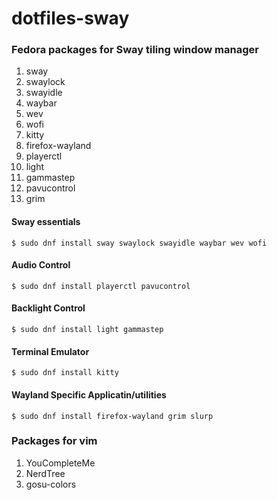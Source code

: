 # dotfiles-sway
### Fedora packages for Sway tiling window manager
1. sway
2. swaylock
3. swayidle
4. waybar
5. wev
6. wofi
7. kitty
8. firefox-wayland
9. playerctl
10. light
11. gammastep
12. pavucontrol
13. grim

#### Sway essentials
`$ sudo dnf install sway swaylock swayidle waybar wev wofi`

#### Audio Control
`$ sudo dnf install playerctl pavucontrol`

#### Backlight Control
`$ sudo dnf install light gammastep`

#### Terminal Emulator
`$ sudo dnf install kitty`

#### Wayland Specific Applicatin/utilities
`$ sudo dnf install firefox-wayland grim slurp`


### Packages for vim
1. YouCompleteMe
2. NerdTree
3. gosu-colors
